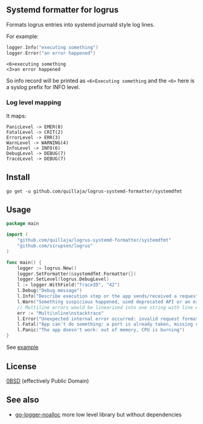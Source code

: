 ## Systemd formatter for logrus
Formats logrus entries into systemd journald style log lines.

For example:
```go
logger.Info("executing something")
logger.Error("an error happened")
```

    <6>executing something
    <3>an error happened

So info record will be printed as `<6>Executing something` and the `<6>` here is a syslog prefix for INFO level.

### Log level mapping
It maps:

    PanicLevel -> EMER(0)
    FatalLevel -> CRIT(2)
    ErrorLevel -> ERR(3)
    WarnLevel -> WARNING(4)
    InfoLevel -> INFO(6)
    DebugLevel -> DEBUG(7)
    TraceLevel -> DEBUG(7)

## Install

    go get -u github.com/quillaja/logrus-systemd-formatter/systemdfmt

## Usage

```go
package main

import (
	"github.com/quillaja/logrus-systemd-formatter/systemdfmt"
	"github.com/sirupsen/logrus"
)

func main() {
	logger := logrus.New()
	logger.SetFormatter(&systemdfmt.Formatter{})
	logger.SetLevel(logrus.DebugLevel)
	l := logger.WithField("TraceID", "42")
	l.Debug("Debug message")
	l.Info("Describe execution step or the app sends/received a request from external system, minor error occurred like a timeout")
	l.Warn("Something suspicious happened, used deprecated API or an error occurred because a request is invalid")
	// Multiline errors would be linearized into one string with line endings replaced with space
	err := "Multi\nline\nstacktrace"
	l.Error("Unexpected internal error occurred: invalid request format", err)
	l.Fatal("App can't do something: a port is already taken, missing config etc, fatal panic")
	l.Panic("The app doesn't work: out of memory, CPU is burning")
}
```

See [example](systemdfmt/examples/main.go)

## License
[0BSD](https://opensource.org/licenses/0BSD) (effectively Public Domain)

## See also
 * [go-logger-noalloc](https://github.com/stokito/go-logger-noalloc) more low level library but without dependencies